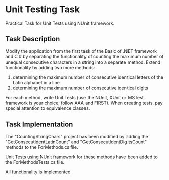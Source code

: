 # Unit Testing Task

Practical Task for Unit Tests using NUnit framework.

## Task Description

Modify the application from the first task of the Basic of .NET framework and C # by separating the functionality of counting the maximum number of unequal consecutive characters in a string into a separate method.
Extend functionality by adding two more methods:

1. determining the maximum number of consecutive identical letters of the Latin alphabet in a line
2. determining the maximum number of consecutive identical digits

For each method, write Unit Tests (use the NUnit, XUnit or MSTest framework is your choice; follow AAA and FIRST). When creating tests, pay special attention to equivalence classes.

 ## Task Implementation

 The "CountingStringChars" project has been modified by adding the "GetConsecutIdentLatinCount" and "GetConsecutIdentDigitsCount" methods to the ForMethods.cs file.
 
 Unit Tests using NUnit framework for these methods have been added to the ForMethodsTests.cs file.
 
 All functionality is implemented
 

